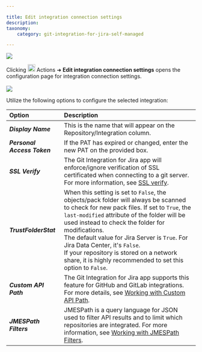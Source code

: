 ```yaml
---

title: Edit integration connection settings
description:
taxonomy:
    category: git-integration-for-jira-self-managed

---
```

![](https://bigbrassband.atlassian.net/wiki/download/thumbnails/1930397536/gitcfg-actions-edit-repo-conn-cfg.png?version=1&modificationDate=1630642845462&cacheVersion=1&api=v2&width=680&height=213)

Clicking  <img src='https://pf-emoji-service--cdn.us-east-1.prod.public.atl-paas.net/standard/a51a7674-8d5d-4495-a2d2-a67c090f5c3b/32x32/2699.png' width=20 height=20 /> Actions ➜ **Edit integration connection settings** opens the configuration page for integration connection settings.
\
\
![](https://bigbrassband.atlassian.net/wiki/download/thumbnails/1930397536/gitserver-edit-integration-conn-cfg.png?version=1&modificationDate=1630642844991&cacheVersion=1&api=v2&width=680&height=514)

Utilize the following options to configure the selected integration:

| **Option** | **Description** |
| :--- | :--- |
| _**Display Name**_ | This is the name that will appear on the Repository/Integration column. |
| _**Personal Access Token**_ | If the PAT has expired or changed, enter the new PAT on the provided box. |
| _**SSL Verify**_ | The Git Integration for Jira app will enforce/ignore verification of SSL certificated when connecting to a git server. For more information, see [SSL verify](/git-integration-for-jira-self-managed/SSL-verify). |
| _**TrustFolderStat**_ | When this setting is set to `False`, the objects/pack folder will always be scanned to check for new pack files. If set to `True`, the `last-modified` attribute of the folder will be used instead to check the folder for modifications.<div class="bbb-callout bbb--info"><div class="irow"><div class="ilogobox"><span class="logoimg"></span></div><div class="imsgbox">The default value for Jira Server is <code>True</code>. For Jira Data Center, it's <code>False</code>.</div></div></div><div class="bbb-callout bbb--note"><div class="irow"><div class="ilogobox"><span class="logoimg"></span></div><div class="imsgbox">If your repository is stored on a network share, it is highly recommended to set this option to <code>False</code>.</div></div></div> |
| _**Custom API Path**_ | The Git Integration for Jira app supports this feature for GitHub and GitLab integrations. For more details, see [Working with Custom API Path](/git-integration-for-jira-self-managed/working-with-custom-api-path/). |
| _**JMESPath Filters**_ | JMESPath is a query language for JSON used to filter API results and to limit which repositories are integrated. For more information, see [Working with JMESPath Filters](/git-integration-for-jira-self-managed/working-with-jmespath-filters/). |

